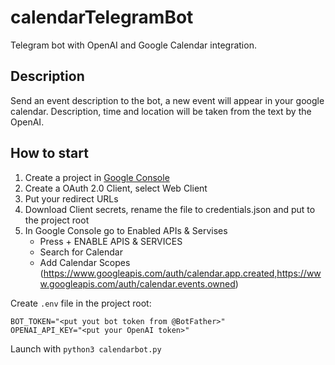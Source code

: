# calendarTelegramBot

Telegram bot with OpenAI and Google Calendar integration.

## Description

Send an event description to the bot, a new event will appear in your google calendar. Description, time and location will be taken from the text by the OpenAI.

## How to start

1. Create a project in [Google Console](https://console.cloud.google.com/workspace-api?project=calendar-api-440912)
2. Create a OAuth 2.0 Client, select Web Client
3. Put your redirect URLs
4. Download Client secrets, rename the file to credentials.json and put to the project root
5. In Google Console go to Enabled APIs & Servises
	- Press + ENABLE APIS & SERVICES
	- Search for Calendar
	- Add Calendar Scopes (https://www.googleapis.com/auth/calendar.app.created,https://www.googleapis.com/auth/calendar.events.owned)

Create `.env` file in the project root:
```
BOT_TOKEN="<put yout bot token from @BotFather>"
OPENAI_API_KEY="<put your OpenAI token>"
```

Launch with `python3 calendarbot.py`